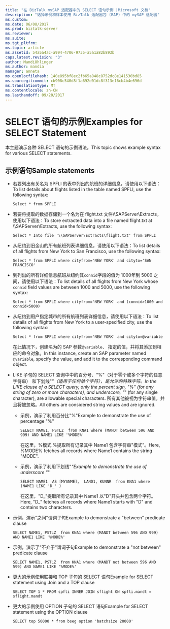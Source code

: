 ```yaml
---
title: "在 BizTalk mySAP 适配器中的 SELECT 语句示例 |Microsoft 文档"
description: "选择示例和样本使用 BizTalk 适配器包 (BAP) 中的 mySAP 适配器"
ms.custom: 
ms.date: 06/08/2017
ms.prod: biztalk-server
ms.reviewer: 
ms.suite: 
ms.tgt_pltfrm: 
ms.topic: article
ms.assetid: 54a5a4ac-a994-4706-9735-a5a1a82b893b
caps.latest.revision: "3"
author: MandiOhlinger
ms.author: mandia
manager: anneta
ms.openlocfilehash: 140e895bf8ec2fb65a848c8752dc8e141530bd85
ms.sourcegitcommit: cb908c540d8f1a692d01dc8f313e16cb4b4e696d
ms.translationtype: MT
ms.contentlocale: zh-CN
ms.lasthandoff: 09/20/2017
---
```

# <a name="examples-for-select-statement"></a><span data-ttu-id="89050-103">SELECT 语句的示例</span><span class="sxs-lookup"><span data-stu-id="89050-103">Examples for SELECT Statement</span></span>
<span data-ttu-id="89050-104">本主题演示各种 SELECT 语句的示例语法。</span><span class="sxs-lookup"><span data-stu-id="89050-104">This topic shows example syntax for various SELECT statements.</span></span>

## <a name="sample-statements"></a><span data-ttu-id="89050-105">示例语句</span><span class="sxs-lookup"><span data-stu-id="89050-105">Sample statements</span></span> 
  
-   <span data-ttu-id="89050-106">若要列出有关名为 SPFLI 的表中列出的航班的详细信息，请使用以下语法：</span><span class="sxs-lookup"><span data-stu-id="89050-106">To list details about flights listed in the table named SPFLI, use the following syntax:</span></span>  
  
    ```  
    Select * from SPFLI  
    ```  
  
-   <span data-ttu-id="89050-107">若要将提取的数据存储到一个名为在 flight.txt 文件\\\SAPServer\Extracts，使用以下语法：</span><span class="sxs-lookup"><span data-stu-id="89050-107">To store extracted data into a file named flight.txt at \\\SAPServer\Extracts, use the following syntax:</span></span>  
  
    ```  
    Select * Into file '\\SAPServer\Extracts\flight.txt' from SPFLI  
    ```  
  
-   <span data-ttu-id="89050-108">从纽约到旧金山的所有航班列表详细信息，请使用以下语法：</span><span class="sxs-lookup"><span data-stu-id="89050-108">To list details of all flights from New York to San Francisco, use the following syntax:</span></span>  
  
    ```  
    Select * from SPFLI where cityfrom='NEW YORK' and cityto='SAN FRANCISCO'  
    ```  
  
-   <span data-ttu-id="89050-109">到列出的所有详细信息航班从纽约其`connid`字段的值为 1000年到 5000 之间，请使用以下语法：</span><span class="sxs-lookup"><span data-stu-id="89050-109">To list details of all flights from New York whose `connid` field values are between 1000 and 5000, use the following syntax:</span></span>  
  
    ```  
    Select * from SPFLI where cityfrom='NEW YORK' and (connid>1000 and connid<5000)  
    ```  
  
-   <span data-ttu-id="89050-110">从纽约到用户指定城市的所有航班列表详细信息，请使用以下语法：</span><span class="sxs-lookup"><span data-stu-id="89050-110">To list details of all flights from New York to a user-specified city, use the following syntax:</span></span>  
  
    ```  
    Select * from SPFLI where cityfrom='NEW YORK' and cityto=@variable  
    ```  
  
     <span data-ttu-id="89050-111">在此情况下，创建名为的 SAP 参数`@variable`、 指定的值，并将其添加到相应的命令对象。</span><span class="sxs-lookup"><span data-stu-id="89050-111">In this instance, create an SAP parameter named `@variable`, specify the value, and add it to the corresponding command object.</span></span>  
  
-   <span data-ttu-id="89050-112">LIKE 子句的 SELECT 查询中中的百分号、"%"（对于零个或多个字符的任意字符串） 和下划线"_"（适用于任何单个字符），是允许的特殊字符。</span><span class="sxs-lookup"><span data-stu-id="89050-112">In the LIKE clause of a SELECT query, only the percent sign, "%" (for any string of zero or more characters), and underscore, "_" (for any single character), are allowable special characters.</span></span> <span data-ttu-id="89050-113">所有其他被视为字符串值，并且将被忽略。</span><span class="sxs-lookup"><span data-stu-id="89050-113">All others are considered string values and are ignored.</span></span>  
  
    -   <span data-ttu-id="89050-114">示例，演示了利用百分比"%"</span><span class="sxs-lookup"><span data-stu-id="89050-114">Example to demonstrate the use of percentage "%"</span></span>  
  
        ```  
        SELECT NAME1, PSTLZ  from KNA1 where (MANDT between 596 AND 999) AND NAME1 LIKE '%MODE%'  
        ```  
  
         <span data-ttu-id="89050-115">在这里，%模式 %提取所有记录其中 Name1 包含字符串"模式"。</span><span class="sxs-lookup"><span data-stu-id="89050-115">Here, %MODE% fetches all records where Name1 contains the string "MODE".</span></span>  
  
    -   <span data-ttu-id="89050-116">示例，演示了利用下划线"_"</span><span class="sxs-lookup"><span data-stu-id="89050-116">Example to demonstrate the use of underscore "_"</span></span>  
  
        ```  
        SELECT NAME1  AS [MYANME],  LAND1, KUNNR  from KNA1 where (NAME1 LIKE 'D_' )  
        ```  
  
         <span data-ttu-id="89050-117">在这里，"D_"提取所有记录其中 Name1 以"D"开头并包含两个字符。</span><span class="sxs-lookup"><span data-stu-id="89050-117">Here, "D_" fetches all records where Name1 starts with "D" and contains two characters.</span></span>  
  
-   <span data-ttu-id="89050-118">示例，演示"之间"谓词子句</span><span class="sxs-lookup"><span data-stu-id="89050-118">Example to demonstrate a "between" predicate clause</span></span>  
  
    ```  
    SELECT NAME1, PSTLZ  from KNA1 where (MANDT between 596 AND 999) AND NAME1 LIKE '%MODE%'  
    ```  
  
-   <span data-ttu-id="89050-119">示例，演示了"不介于"谓词子句</span><span class="sxs-lookup"><span data-stu-id="89050-119">Example to demonstrate a "not between" predicate clause</span></span>  
  
    ```  
    SELECT NAME1, PSTLZ  from KNA1 where (MANDT not between 596 AND 599) AND NAME1 LIKE '%MODE%'  
    ```  
  
-   <span data-ttu-id="89050-120">更大的示例使用联接和 TOP 子句的 SELECT 语句</span><span class="sxs-lookup"><span data-stu-id="89050-120">Example for SELECT statement using Join and a TOP clause</span></span>  
  
    ```  
    SELECT TOP 1 * FROM spfli INNER JOIN sflight ON spfli.mandt = sflight.mandt  
    ```  
  
-   <span data-ttu-id="89050-121">更大的示例使用 OPTION 子句的 SELECT 语句</span><span class="sxs-lookup"><span data-stu-id="89050-121">Example for SELECT statement using the OPTION clause</span></span>  
  
    ```  
    SELECT top 50000 * from bseg option 'batchsize 20000'  
    ```  
